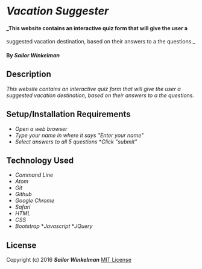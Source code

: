 # _Vacation Suggester_

#### _This website contains an interactive quiz form that will give the user a
suggested vacation destination, based on their answers to a the questions._

#### By _**Sailor Winkelman**_

## Description

_This website contains an interactive quiz form that will give the user a
suggested vacation destination, based on their answers to a the questions._

## Setup/Installation Requirements

* _Open a web browser_
* _Type your name in where it says "Enter your name"_
* _Select answers to all 5 questions_
*_Click "submit"_

## Technology Used

* _Command Line_
* _Atom_
* _Git_
* _Github_
* _Google Chrome_
* _Safari_
* _HTML_
* _CSS_
* _Bootstrap_
*_Javascript_
*_JQuery_

## License

Copyright (c) 2016 **_Sailor Winkelman_**
[MIT License](https://en.wikipedia.org/wiki/MIT_License "Read about MIT here")
